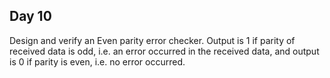 ## Day 10
Design and verify an Even parity error checker. Output is 1 if parity of received data is odd, i.e. an error occurred in the received data, and output is 0 if parity is even, i.e. no error occurred.
